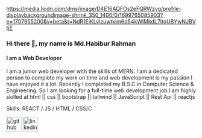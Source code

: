 https://media.licdn.com/dms/image/D4E16AQFOs2eFQRWzvg/profile-displaybackgroundimage-shrink_350_1400/0/1699765085903?e=1707955200&v=beta&t=NdR1EiKLvlzuwtkim6d54kWlMkdL7ltoUBYwNJBVtjE

### Hi there 👋, my name is Md.Habibur Rahman
#### I am a Web Developer

I am a junior web developer with the skills of MERN. I am a dedicated person to complete my work on time and web development is my passion I have enjoyed it a lot. Recently I completed my B.S.C in Computer Science & Engineering. So I am looking for a full-time web development job.I am highly skilled at  html || css || bootstrap || tailwind || JavaScript || Rest Api || reactjs

Skills:   REACT / JS / HTML / CSS/C

[<img src='https://cdn.jsdelivr.net/npm/simple-icons@3.0.1/icons/github.svg' alt='github' height='40'>](https://github.com/https://github.com/Habib0011)  [<img src='https://cdn.jsdelivr.net/npm/simple-icons@3.0.1/icons/linkedin.svg' alt='linkedin' height='40'>](https://www.linkedin.com/in/https://www.linkedin.com/in/md-habibur-rahman-eftee-941413298//)  

